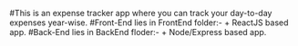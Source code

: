 #This is an expense tracker app where you can track your day-to-day expenses year-wise.
#Front-End lies in FrontEnd folder:-
				+ ReactJS based app.
#Back-End lies in BackEnd floder:-
				+ Node/Express based app.

